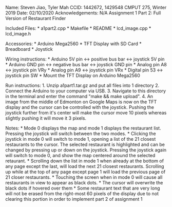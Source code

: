 Name: Steven Jiao, Tyler Mah
CCID: 1442672, 1429548
CMPUT 275, Winter 2019
Date: 02/10/2020
Acknowledgements: N/A
Assignment 1 Part 2: Full Version of Restaurant Finder

Included Files:
	* a1part2.cpp
	* Makefile
	* README
	* lcd_image.cpp
	* lcd_image.h

Accessories:
	* Arduino Mega2560
	* TFT Display with SD Card
	* Breadboard
	* Joystick

Wiring instructions:
	* Arduino 5V pin <-> positive bus bar <-> joystick 5V pin
	* Arduino GND pin <-> negative bus bar <-> joystick GND pin
	* Analog pin A8 <-> joystick pin VRy
	* Analog pin A9 <-> joystick pin VRx
	* Digital pin 53 <-> joystick pin SW
	* Mount the TFT Display on Arduino Mega2560

Run instructions:
	1. Unzip a1part1.tar.gz and put all files into 1 directory
	2. Connect the Arduino to your computer via USB.
	3. Navigate to this directory in the terminal and enter the command "make && make upload". 
	4. An image from the middle of Edmonton on Google Maps is now on the TFT display and the cursor can be controlled with the joystick. Pushing the joystick further from it's center will make the cursor move 10 pixels whereas slightly pushing it will move it 3 pixels.

Notes:
	* Mode 0 displays the map and mode 1 displays the restaurant list. Pressing the joystick will switch between the two modes.
	* Clicking the joystick in mode 0 will switch to mode 1, opening a list of the 21 closest restaurants to the cursor. The selected restaurant is highlighted and can be changed by pressing up or down on the joystick. Pressing the joystick again will switch to mode 0, and show the map centered around the selected retaurant.
	* Scrolling down the list in mode 1 when already at the bottom of any page except the last, will load the next 21 closest restaurants. Scrolling up while at the top of any page except page 1 will load the previous page of 21 closer restaurants.
	* Touching the screen when in mode 0 will cause all restaurants in view to appear as black dots.
	* The cursor will overwrite the black dots if hovered over them
	* Some restaurant text that are very long will not be erased from the right-most 60 pixels of the display due to not clearing this portion in order to implement part 2 of assignment 1
